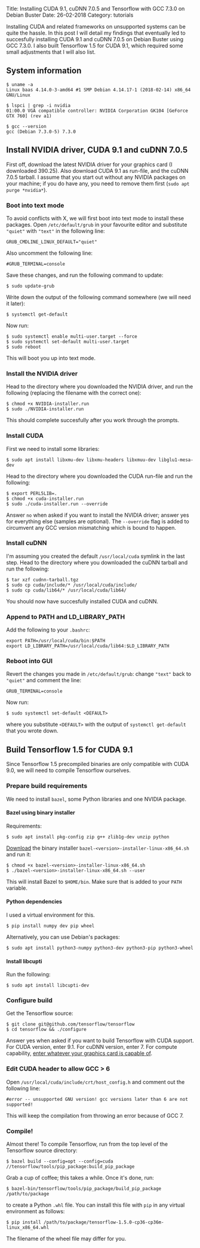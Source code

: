 Title: Installing CUDA 9.1, cuDNN 7.0.5 and Tensorflow with GCC 7.3.0 on Debian Buster
Date: 26-02-2018
Category: tutorials

Installing CUDA and related frameworks on unsupported systems can be quite the
hassle. In this post I will detail my findings that eventually led to
succesfully installing CUDA 9.1 and cuDNN 7.0.5 on Debian Buster using GCC
7.3.0. I also built Tensorflow 1.5 for CUDA 9.1, which required some small
adjustments that I will also list.

## System information

    $ uname -a
    Linux baas 4.14.0-3-amd64 #1 SMP Debian 4.14.17-1 (2018-02-14) x86_64 GNU/Linux

    $ lspci | grep -i nvidia
    01:00.0 VGA compatible controller: NVIDIA Corporation GK104 [GeForce GTX 760] (rev a1)

    $ gcc --version
    gcc (Debian 7.3.0-5) 7.3.0

## Install NVIDIA driver, CUDA 9.1 and cuDNN 7.0.5
First off, download the latest NVIDIA driver for your graphics card (I
downloaded 390.25). Also download CUDA 9.1 as run-file, and the cuDNN 7.0.5
tarball. I assume that you start out without any NVIDIA packages on your
machine; if you do have any, you need to remove them first (`sudo apt purge
*nvidia*`).

### Boot into text mode
To avoid conflicts with X, we will first boot into text mode to install these
packages. Open `/etc/default/grub` in your favourite editor and substitute
`"quiet"` with `"text"` in the following line:

    GRUB_CMDLINE_LINUX_DEFAULT="quiet"

Also uncomment the following line:

    #GRUB_TERMINAL=console

Save these changes, and run the following command to update:

    $ sudo update-grub

Write down the output of the following command somewhere (we will need it
later):

    $ systemctl get-default

Now run:

    $ sudo systemctl enable multi-user.target --force
    $ sudo systemctl set-default multi-user.target
    $ sudo reboot

This will boot you up into text mode.

### Install the NVIDIA driver
Head to the directory where you downloaded the NVIDIA driver, and run the
following (replacing the filename with the correct one):

    $ chmod +x NVIDIA-installer.run
    $ sudo ./NVIDIA-installer.run

This should complete succesfully after you work through the prompts.

### Install CUDA
First we need to install some libraries:

    $ sudo apt install libxmu-dev libxmu-headers libxmuu-dev libglu1-mesa-dev

Head to the directory where you downloaded the CUDA run-file and run the
following:

    $ export PERL5LIB=.
    $ chmod +x cuda-installer.run
    $ sudo ./cuda-installer.run --override

Answer `no` when asked if you want to install the NVIDIA driver; answer yes for
everything else (samples are optional). The `--override` flag is added to
circumvent any GCC version mismatching which is bound to happen.

### Install cuDNN
I'm assuming you created the default `/usr/local/cuda` symlink in the last
step.  Head to the directory where you downloaded the cuDNN tarball and run the
following:

    $ tar xzf cudnn-tarball.tgz
    $ sudo cp cuda/include/* /usr/local/cuda/include/
    $ sudo cp cuda/lib64/* /usr/local/cuda/lib64/

You should now have succesfully installed CUDA and cuDNN.

### Append to PATH and LD\_LIBRARY\_PATH
Add the following to your `.bashrc`:

    export PATH=/usr/local/cuda/bin:$PATH
    export LD_LIBRARY_PATH=/usr/local/cuda/lib64:$LD_LIBRARY_PATH

### Reboot into GUI
Revert the changes you made in `/etc/default/grub`: change `"text"` back to
`"quiet"` and comment the line:

    GRUB_TERMINAL=console

Now run:

    $ sudo systemctl set-default <DEFAULT>

where you substitute `<DEFAULT>` with the output of `systemctl get-default`
that you wrote down.

## Build Tensorflow 1.5 for CUDA 9.1
Since Tensorflow 1.5 precompiled binaries are only compatible with CUDA 9.0, we
will need to compile Tensorflow ourselves.

### Prepare build requirements
We need to install `bazel`, some Python libraries and one NVIDIA package.

#### Bazel using binary installer
Requirements:

    $ sudo apt install pkg-config zip g++ zlib1g-dev unzip python

[Download](https://github.com/bazelbuild/bazel/releases) the binary installer
`bazel-<version>-installer-linux-x86_64.sh` and run it:

    $ chmod +x bazel-<version>-installer-linux-x86_64.sh
    $ ./bazel-<version>-installer-linux-x86_64.sh --user

This will install Bazel to `$HOME/bin`. Make sure that is added to your `PATH`
variable.

#### Python dependencies
I used a virtual environment for this.

    $ pip install numpy dev pip wheel

Alternatively, you can use Debian's packages:

    $ sudo apt install python3-numpy python3-dev python3-pip python3-wheel

#### Install libcupti
Run the following:

    $ sudo apt install libcupti-dev

### Configure build
Get the Tensorflow source:

    $ git clone git@github.com/tensorflow/tensorflow
    $ cd tensorflow && ./configure

Answer yes when asked if you want to build Tensorflow with CUDA support. For
CUDA version, enter 9.1. For cuDNN version, enter 7. For compute capability,
[enter whatever your graphics card is capable
of](https://developer.nvidia.com/cuda-gpus).

### Edit CUDA header to allow GCC > 6
Open `/usr/local/cuda/include/crt/host_config.h` and comment out the
following line:

    #error -- unsupported GNU version! gcc versions later than 6 are not supported!

This will keep the compilation from throwing an error because of GCC 7.

### Compile!
Almost there! To compile Tensorflow, run from the top level of the Tensorflow
source directory:

    $ bazel build --config=opt --config=cuda //tensorflow/tools/pip_package:build_pip_package

Grab a cup of coffee; this takes a while. Once it's done, run:

    $ bazel-bin/tensorflow/tools/pip_package/build_pip_package /path/to/package

to create a Python `.whl` file. You can install this file with `pip` in any
virtual environment as follows:

    $ pip install /path/to/package/tensorflow-1.5.0-cp36-cp36m-linux_x86_64.whl

The filename of the wheel file may differ for you.
